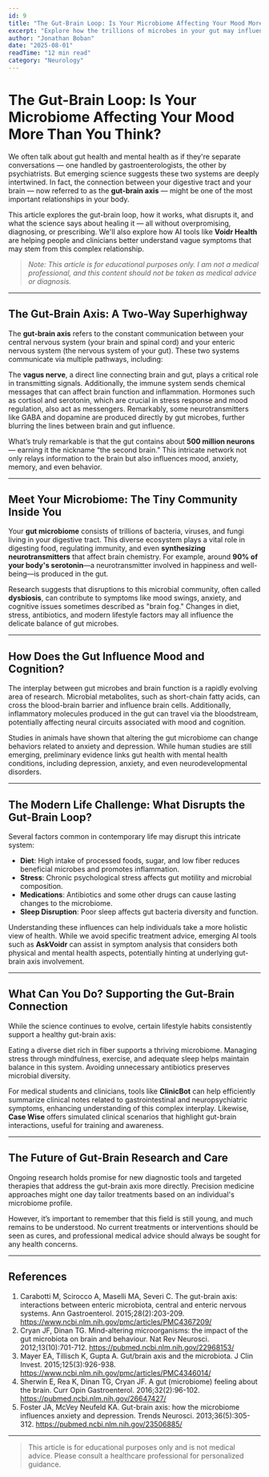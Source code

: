 ```yaml
---
id: 9
title: "The Gut-Brain Loop: Is Your Microbiome Affecting Your Mood More Than You Think?"
excerpt: "Explore how the trillions of microbes in your gut may influence your brain, mood, and behavior — and why modern life might be disrupting this delicate connection."
author: "Jonathan Boban"
date: "2025-08-01"
readTime: "12 min read"
category: "Neurology"
---
```


# The Gut-Brain Loop: Is Your Microbiome Affecting Your Mood More Than You Think?

We often talk about gut health and mental health as if they're separate conversations — one handled by gastroenterologists, the other by psychiatrists. But emerging science suggests these two systems are deeply intertwined. In fact, the connection between your digestive tract and your brain — now referred to as the **gut-brain axis** — might be one of the most important relationships in your body.

This article explores the gut-brain loop, how it works, what disrupts it, and what the science says about healing it — all without overpromising, diagnosing, or prescribing. We'll also explore how AI tools like **Voidr Health** are helping people and clinicians better understand vague symptoms that may stem from this complex relationship.

> _Note: This article is for educational purposes only. I am not a medical professional, and this content should not be taken as medical advice or diagnosis._

---

## The Gut-Brain Axis: A Two-Way Superhighway

The **gut-brain axis** refers to the constant communication between your central nervous system (your brain and spinal cord) and your enteric nervous system (the nervous system of your gut). These two systems communicate via multiple pathways, including:

The **vagus nerve**, a direct line connecting brain and gut, plays a critical role in transmitting signals. Additionally, the immune system sends chemical messages that can affect brain function and inflammation. Hormones such as cortisol and serotonin, which are crucial in stress response and mood regulation, also act as messengers. Remarkably, some neurotransmitters like GABA and dopamine are produced directly by gut microbes, further blurring the lines between brain and gut influence.

What’s truly remarkable is that the gut contains about **500 million neurons** — earning it the nickname “the second brain.” This intricate network not only relays information to the brain but also influences mood, anxiety, memory, and even behavior.

---

## Meet Your Microbiome: The Tiny Community Inside You

Your **gut microbiome** consists of trillions of bacteria, viruses, and fungi living in your digestive tract. This diverse ecosystem plays a vital role in digesting food, regulating immunity, and even **synthesizing neurotransmitters** that affect brain chemistry. For example, around **90% of your body's serotonin**—a neurotransmitter involved in happiness and well-being—is produced in the gut.

Research suggests that disruptions to this microbial community, often called **dysbiosis**, can contribute to symptoms like mood swings, anxiety, and cognitive issues sometimes described as "brain fog." Changes in diet, stress, antibiotics, and modern lifestyle factors may all influence the delicate balance of gut microbes.

---

## How Does the Gut Influence Mood and Cognition?

The interplay between gut microbes and brain function is a rapidly evolving area of research. Microbial metabolites, such as short-chain fatty acids, can cross the blood-brain barrier and influence brain cells. Additionally, inflammatory molecules produced in the gut can travel via the bloodstream, potentially affecting neural circuits associated with mood and cognition.

Studies in animals have shown that altering the gut microbiome can change behaviors related to anxiety and depression. While human studies are still emerging, preliminary evidence links gut health with mental health conditions, including depression, anxiety, and even neurodevelopmental disorders.

---

## The Modern Life Challenge: What Disrupts the Gut-Brain Loop?

Several factors common in contemporary life may disrupt this intricate system:

- **Diet**: High intake of processed foods, sugar, and low fiber reduces beneficial microbes and promotes inflammation.
- **Stress**: Chronic psychological stress affects gut motility and microbial composition.
- **Medications**: Antibiotics and some other drugs can cause lasting changes to the microbiome.
- **Sleep Disruption**: Poor sleep affects gut bacteria diversity and function.

Understanding these influences can help individuals take a more holistic view of health. While we avoid specific treatment advice, emerging AI tools such as **AskVoidr** can assist in symptom analysis that considers both physical and mental health aspects, potentially hinting at underlying gut-brain axis involvement.

---

## What Can You Do? Supporting the Gut-Brain Connection

While the science continues to evolve, certain lifestyle habits consistently support a healthy gut-brain axis:

Eating a diverse diet rich in fiber supports a thriving microbiome. Managing stress through mindfulness, exercise, and adequate sleep helps maintain balance in this system. Avoiding unnecessary antibiotics preserves microbial diversity.

For medical students and clinicians, tools like **ClinicBot** can help efficiently summarize clinical notes related to gastrointestinal and neuropsychiatric symptoms, enhancing understanding of this complex interplay. Likewise, **Case Wise** offers simulated clinical scenarios that highlight gut-brain interactions, useful for training and awareness.

---

## The Future of Gut-Brain Research and Care

Ongoing research holds promise for new diagnostic tools and targeted therapies that address the gut-brain axis more directly. Precision medicine approaches might one day tailor treatments based on an individual's microbiome profile.

However, it’s important to remember that this field is still young, and much remains to be understood. No current treatments or interventions should be seen as cures, and professional medical advice should always be sought for any health concerns.

---

## References

1. Carabotti M, Scirocco A, Maselli MA, Severi C. The gut-brain axis: interactions between enteric microbiota, central and enteric nervous systems. Ann Gastroenterol. 2015;28(2):203-209. https://www.ncbi.nlm.nih.gov/pmc/articles/PMC4367209/  
2. Cryan JF, Dinan TG. Mind-altering microorganisms: the impact of the gut microbiota on brain and behaviour. Nat Rev Neurosci. 2012;13(10):701-712. https://pubmed.ncbi.nlm.nih.gov/22968153/  
3. Mayer EA, Tillisch K, Gupta A. Gut/brain axis and the microbiota. J Clin Invest. 2015;125(3):926-938. https://www.ncbi.nlm.nih.gov/pmc/articles/PMC4346014/  
4. Sherwin E, Rea K, Dinan TG, Cryan JF. A gut (microbiome) feeling about the brain. Curr Opin Gastroenterol. 2016;32(2):96-102. https://pubmed.ncbi.nlm.nih.gov/26647427/  
5. Foster JA, McVey Neufeld KA. Gut-brain axis: how the microbiome influences anxiety and depression. Trends Neurosci. 2013;36(5):305-312. https://pubmed.ncbi.nlm.nih.gov/23506885/

---

> This article is for educational purposes only and is not medical advice. Please consult a healthcare professional for personalized guidance.
